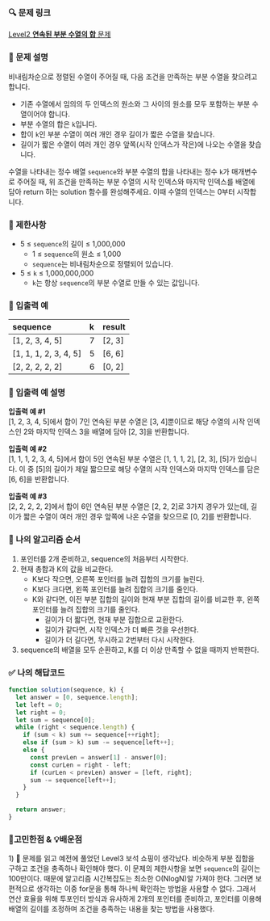 ### 🔍 문제 링크
[Level2 **연속된 부분 수열의 합** 문제](https://school.programmers.co.kr/learn/courses/30/lessons/178870)

### 📘 문제 설명
비내림차순으로 정렬된 수열이 주어질 때, 다음 조건을 만족하는 부분 수열을 찾으려고 합니다.

- 기존 수열에서 임의의 두 인덱스의 원소와 그 사이의 원소를 모두 포함하는 부분 수열이어야 합니다.
- 부분 수열의 합은 `k`입니다.
- 합이 `k`인 부분 수열이 여러 개인 경우 길이가 짧은 수열을 찾습니다.
- 길이가 짧은 수열이 여러 개인 경우 앞쪽(시작 인덱스가 작은)에 나오는 수열을 찾습니다.

수열을 나타내는 정수 배열 `sequence`와 부분 수열의 합을 나타내는 정수 `k`가 매개변수로 주어질 때, 위 조건을 만족하는 부분 수열의 시작 인덱스와 마지막 인덱스를 배열에 담아 return 하는 solution 함수를 완성해주세요. 이때 수열의 인덱스는 0부터 시작합니다.

### 📕 제한사항
- 5 ≤ `sequence`의 길이 ≤ 1,000,000
  - 1 ≤ `sequence`의 원소 ≤ 1,000
  - `sequence`는 비내림차순으로 정렬되어 있습니다.
- 5 ≤ `k` ≤ 1,000,000,000
  - `k`는 항상 `sequence`의 부분 수열로 만들 수 있는 값입니다.

### 📙 입출력 예
|sequence|k|result|
|:---|:---|:---|
|[1, 2, 3, 4, 5]|7|[2, 3]|
|[1, 1, 1, 2, 3, 4, 5]|5|[6, 6]|
|[2, 2, 2, 2, 2]|6|[0, 2]|

### 📒 입출력 예 설명
**입출력 예 #1**  
[1, 2, 3, 4, 5]에서 합이 7인 연속된 부분 수열은 [3, 4]뿐이므로 해당 수열의 시작 인덱스인 2와 마지막 인덱스 3을 배열에 담아 [2, 3]을 반환합니다.

**입출력 예 #2**  
[1, 1, 1, 2, 3, 4, 5]에서 합이 5인 연속된 부분 수열은 [1, 1, 1, 2], [2, 3], [5]가 있습니다. 이 중 [5]의 길이가 제일 짧으므로 해당 수열의 시작 인덱스와 마지막 인덱스를 담은 [6, 6]을 반환합니다.

**입출력 예 #3**  
[2, 2, 2, 2, 2]에서 합이 6인 연속된 부분 수열은 [2, 2, 2]로 3가지 경우가 있는데, 길이가 짧은 수열이 여러 개인 경우 앞쪽에 나온 수열을 찾으므로 [0, 2]를 반환합니다.

### 📔 나의 알고리즘 순서
1. 포인터를 2개 준비하고, sequence의 처음부터 시작한다.
2. 현재 총합과 K의 값을 비교한다.  
   - K보다 작으면, 오른쪽 포인터를 늘려 집합의 크기를 늘린다.  
   - K보다 크다면, 왼쪽 포인터를 늘려 집합의 크기를 줄인다.  
   - K와 같다면, 이전 부분 집합의 길이와 현재 부분 집합의 길이를 비교한 후, 왼쪽 포인터를 늘려 집합의 크기를 줄인다.  
     - 길이가 더 짧다면, 현재 부분 집합으로 교환한다.  
     - 길이가 같다면, 시작 인덱스가 더 빠른 것을 우선한다.  
     -  길이가 더 길다면, 무시하고 2번부터 다시 시작한다.  
4. sequence의 배열을 모두 순환하고, K를 더 이상 만족할 수 없을 때까지 반복한다.

### ✅ 나의 해답코드
```javascript
function solution(sequence, k) {
  let answer = [0, sequence.length];
  let left = 0;
  let right = 0;
  let sum = sequence[0];
  while (right < sequence.length) {
    if (sum < k) sum += sequence[++right];
    else if (sum > k) sum -= sequence[left++];
    else {
      const prevLen = answer[1] - answer[0];
      const curLen = right - left;
      if (curLen < prevLen) answer = [left, right];
      sum -= sequence[left++];
    }
  }

  return answer;
}
```

### 🤔고민한점 & 💡배운점
1\) 🤔 문제를 읽고 예전에 풀었던 Level3 보석 쇼핑이 생각났다. 비슷하게 부분 집합을 구하고 조건을 충족하나 확인해야 했다. 이 문제의 제한사항을 보면 `sequence`의 길이는 100만이다. 때문에 알고리즘 시간복잡도는 최소한 O(NlogN)알 가져야 한다. 그러면 보편적으로 생각하는 이중 for문을 통해 하나씩 확인하는 방법을 사용할 수 없다. 그래서 연산 효율을 위해 투포인터 방식과 유사하게 2개의 포인터를 준비하고, 포인터를 이용해 배열의 길이를 조정하며 조건을 충족하는 내용을 찾는 방법을 사용했다.